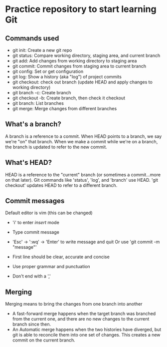 # Practice repository to start learning Git

## Commands used

- git init: Create a new git repo
- git status: Compare working directory, staging area, and current branch
- git add: Add changes from working directory to staging area
- git commit: Commit changes from staging area to current branch
- git config: Set or get configuration
- git log: Show a history (aka "log") of project commits
- git checkout: check out branch (update HEAD and apply changes to working directory)
- git branch -c: Create branch
- git checkout -b: Create branch, then check it checkout
- git branch: List branches
- git merge: Merge changes from different branches

## What's a branch?

A branch is a reference to a commit. When HEAD points to a branch, we say we're "on" that branch. When we make a commit while we're on a branch, the branch is updated to refer to the new commit.

## What's HEAD?

HEAD is a reference to the "current" branch (or sometimes a commit...more on that later). Git commands like 'status', 'log', and 'branch' use HEAD. 'git checkout' updates HEAD to refer to a different branch.

## Commit messages

Default editor is vim (this can be changed)
 - 'i' to enter *insert* mode
 - Type commit message
 - 'Esc' -> ':wq' -> 'Enter' to write message and quit
Or use 'git commit -m "message"'

- First line should be clear, accurate and concise
- Use proper grammar and punctuation
- Don't end with a ','

## Merging
Merging means to bring the changes from one branch into another

- A fast-forward merge happens when the target branch was branched from the current one, and there are no new changes to the current branch since then.
- An Automatic merge happens when the two histories have diverged, but git is able to reconcile them into one set of changes. This creates a new commit on the current branch.
